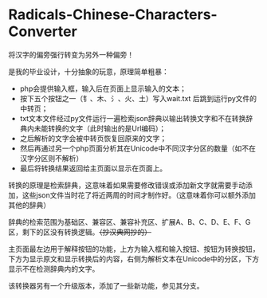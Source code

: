 # Radicals-Chinese-Characters-Converter
将汉字的偏旁强行转变为另外一种偏旁！

是我的毕业设计，十分抽象的玩意，原理简单粗暴：
* php会提供输入框，输入后在页面上显示输入的文本；
* 按下五个按钮之一（钅、木、氵、火、土）写入wait.txt 后跳到运行py文件的中转页；
* txt文本文件经过py文件运行一遍检索json辞典以输出转换文字和不在转换辞典内未能转换的文字（此时输出的是Url编码）；
* 之后解析的文字会被中转页恢复回原来的文字；
* 然后再通过另一个php页面分析其在Unicode中不同汉字分区的数量（如不在汉字分区则不解析）
* 最后将转换结果返回给主页面以显示在页面上。

转换的原理是检索辞典，这意味着如果需要修改错误或添加新文字就需要手动添加，这些json文件当时花了将近两周的时间才制作好。（这意味着你可以额外添加其他的辞典）

辞典的检索范围为基础区、兼容区、兼容补充区、扩展A、B、C、D、E、F、G区，剩下的区没有转换逻辑。<del>（抄汉典网抄的）</del>

主页面最左边用于解释按钮的功能，上方为输入框和输入按钮、按钮为转换按钮，下方为显示原文和显示转换后的内容，右侧为解析文本在Unicode中的分区，下方显示不在检测辞典内的文字。

该转换器另有一个升级版本，添加了一些新功能，参见其分支。
